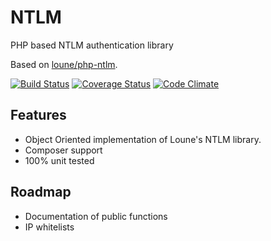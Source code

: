 # NTLM
PHP based NTLM authentication library

Based on [loune/php-ntlm](https://github.com/loune/php-ntlm).

[![Build Status](https://travis-ci.org/interexperts/NTLM.svg)](https://travis-ci.org/interexperts/NTLM)
[![Coverage Status](https://coveralls.io/repos/interexperts/NTLM/badge.svg)](https://coveralls.io/r/interexperts/NTLM)
[![Code Climate](https://codeclimate.com/github/interexperts/NTLM/badges/gpa.svg)](https://codeclimate.com/github/interexperts/NTLM)

## Features
- Object Oriented implementation of Loune's NTLM library.
- Composer support
- 100% unit tested

## Roadmap
- Documentation of public functions
- IP whitelists
